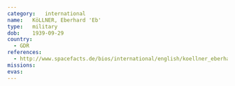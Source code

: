 ```yaml
---
category:	international
name:	KöLLNER, Eberhard 'Eb'
type:	military
dob:	1939-09-29
country:
  - GDR
references:
  - http://www.spacefacts.de/bios/international/english/koellner_eberhard.htm
missions:
evas:
---
```

